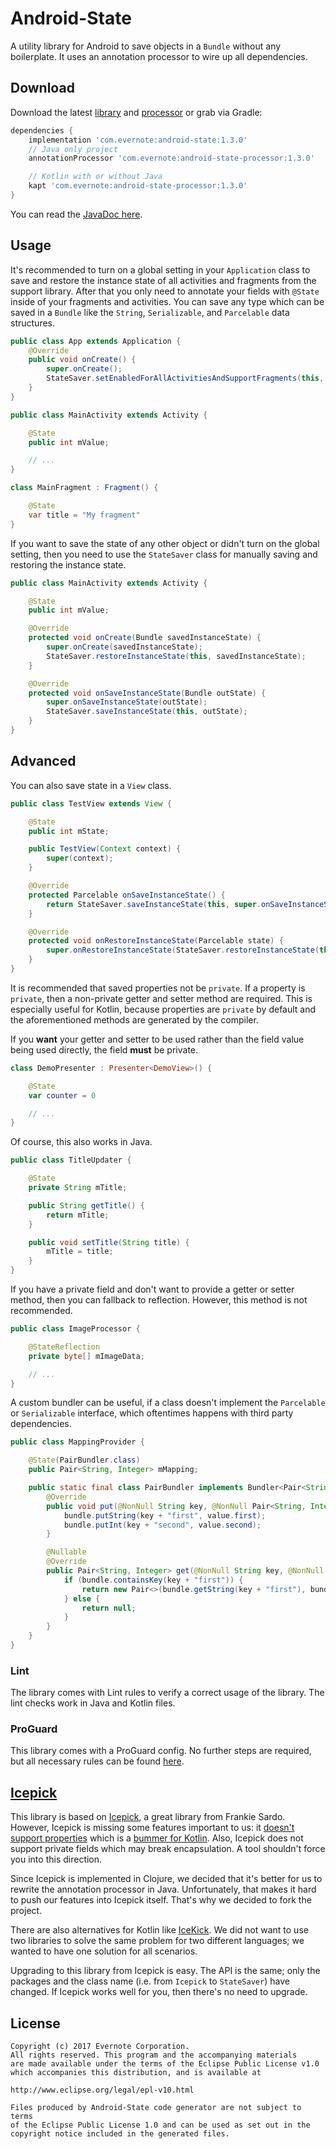 # Android-State

A utility library for Android to save objects in a `Bundle` without any boilerplate. It uses an annotation processor to wire up all dependencies.

## Download

Download the latest [library](https://search.maven.org/#search%7Cga%7C1%7Ca%3A%22android-state%22) and [processor](https://search.maven.org/#search%7Cga%7C1%7Ca%3A%22android-state-processor%22) or grab via Gradle:

```groovy
dependencies {
    implementation 'com.evernote:android-state:1.3.0'
    // Java only project
    annotationProcessor 'com.evernote:android-state-processor:1.3.0'

    // Kotlin with or without Java
    kapt 'com.evernote:android-state-processor:1.3.0'
}
```

You can read the [JavaDoc here](https://evernote.github.io/android-state/javadoc/).

## Usage

It's recommended to turn on a global setting in your `Application` class to save and restore the instance state of all activities and fragments from the support library. After that you only need to annotate your fields with `@State` inside of your fragments and activities. You can save any type which can be saved in a `Bundle` like the `String`, `Serializable`, and `Parcelable` data structures.

```java
public class App extends Application {
    @Override
    public void onCreate() {
        super.onCreate();
        StateSaver.setEnabledForAllActivitiesAndSupportFragments(this, true);
    }
}

public class MainActivity extends Activity {

    @State
    public int mValue;

    // ...
}

class MainFragment : Fragment() {

    @State
    var title = "My fragment"
}
```

If you want to save the state of any other object or didn't turn on the global setting, then you need to use the `StateSaver` class for manually saving and restoring the instance state.

```java
public class MainActivity extends Activity {

    @State
    public int mValue;

    @Override
    protected void onCreate(Bundle savedInstanceState) {
        super.onCreate(savedInstanceState);
        StateSaver.restoreInstanceState(this, savedInstanceState);
    }

    @Override
    protected void onSaveInstanceState(Bundle outState) {
        super.onSaveInstanceState(outState);
        StateSaver.saveInstanceState(this, outState);
    }
}
```

## Advanced

You can also save state in a `View` class.

```java
public class TestView extends View {

    @State
    public int mState;

    public TestView(Context context) {
        super(context);
    }

    @Override
    protected Parcelable onSaveInstanceState() {
        return StateSaver.saveInstanceState(this, super.onSaveInstanceState());
    }

    @Override
    protected void onRestoreInstanceState(Parcelable state) {
        super.onRestoreInstanceState(StateSaver.restoreInstanceState(this, state));
    }
}
```

It is recommended that saved properties not be `private`. If a property is `private`, then a non-private getter and setter method are required. This is especially useful for Kotlin, because properties are `private` by default and the aforementioned methods are generated by the compiler.

If you **want** your getter and setter to be used rather than the field value being used directly, the field **must** be private.

```kotlin
class DemoPresenter : Presenter<DemoView>() {

    @State
    var counter = 0

    // ...
}

```

Of course, this also works in Java.

```java
public class TitleUpdater {

    @State
    private String mTitle;

    public String getTitle() {
        return mTitle;
    }

    public void setTitle(String title) {
        mTitle = title;
    }
}
```

If you have a private field and don't want to provide a getter or setter method, then you can fallback to reflection. However, this method is not recommended.

```java
public class ImageProcessor {

    @StateReflection
    private byte[] mImageData;

    // ...
}
```

A custom bundler can be useful, if a class doesn't implement the `Parcelable` or `Serializable` interface, which oftentimes happens with third party dependencies.

```java
public class MappingProvider {

    @State(PairBundler.class)
    public Pair<String, Integer> mMapping;

    public static final class PairBundler implements Bundler<Pair<String, Integer>> {
        @Override
        public void put(@NonNull String key, @NonNull Pair<String, Integer> value, @NonNull Bundle bundle) {
            bundle.putString(key + "first", value.first);
            bundle.putInt(key + "second", value.second);
        }

        @Nullable
        @Override
        public Pair<String, Integer> get(@NonNull String key, @NonNull Bundle bundle) {
            if (bundle.containsKey(key + "first")) {
                return new Pair<>(bundle.getString(key + "first"), bundle.getInt(key + "second"));
            } else {
                return null;
            }
        }
    }
}
```

### Lint

The library comes with Lint rules to verify a correct usage of the library. The lint checks work in Java and Kotlin files.

### ProGuard

This library comes with a ProGuard config. No further steps are required, but all necessary rules can be found [here](library/proguard.cfg).

## [Icepick](https://github.com/frankiesardo/icepick)

This library is based on [Icepick](https://github.com/frankiesardo/icepick), a great library from Frankie Sardo. However, Icepick is missing some features important to us: it [doesn't support properties](https://github.com/frankiesardo/icepick/issues/81) which is a [bummer for Kotlin](https://github.com/frankiesardo/icepick/issues/47). Also, Icepick does not support private fields which may break encapsulation. A tool shouldn't force you into this direction.

Since Icepick is implemented in Clojure, we decided that it's better for us to rewrite the annotation processor in Java. Unfortunately, that makes it hard to push our features into Icepick itself. That's why we decided to fork the project.

There are also alternatives for Kotlin like [IceKick](https://github.com/tinsukE/icekick). We did not want to use two libraries to solve the same problem for two different languages; we wanted to have one solution for all scenarios.

Upgrading to this library from Icepick is easy. The API is the same; only the packages and the class name (i.e. from `Icepick` to `StateSaver`) have changed. If Icepick works well for you, then there's no need to upgrade.

## License

```
Copyright (c) 2017 Evernote Corporation.
All rights reserved. This program and the accompanying materials
are made available under the terms of the Eclipse Public License v1.0
which accompanies this distribution, and is available at

http://www.eclipse.org/legal/epl-v10.html

Files produced by Android-State code generator are not subject to terms
of the Eclipse Public License 1.0 and can be used as set out in the
copyright notice included in the generated files.
```
